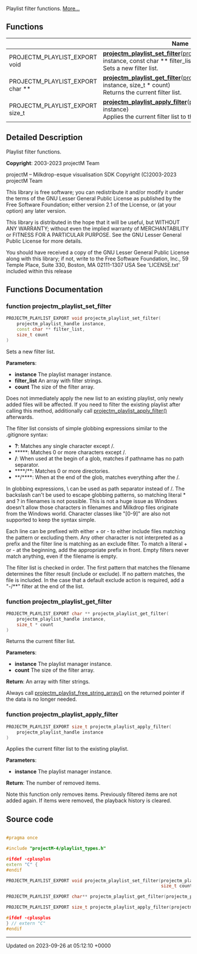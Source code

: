 Playlist filter functions.  [More...](#detailed-description)

## Functions

|                | Name           |
| -------------- | -------------- |
| PROJECTM_PLAYLIST_EXPORT void | **[projectm_playlist_set_filter](/projectm/filter.md#function-projectm-playlist-set-filter)**([projectm_playlist_handle](/projectm/types.md#typedef-projectm-playlist-handle) instance, const char ** filter_list, size_t count)<br>Sets a new filter list.  |
| PROJECTM_PLAYLIST_EXPORT char ** | **[projectm_playlist_get_filter](/projectm/filter.md#function-projectm-playlist-get-filter)**([projectm_playlist_handle](/projectm/types.md#typedef-projectm-playlist-handle) instance, size_t * count)<br>Returns the current filter list.  |
| PROJECTM_PLAYLIST_EXPORT size_t | **[projectm_playlist_apply_filter](/projectm/filter.md#function-projectm-playlist-apply-filter)**([projectm_playlist_handle](/projectm/types.md#typedef-projectm-playlist-handle) instance)<br>Applies the current filter list to the existing playlist.  |

## Detailed Description

Playlist filter functions. 

**Copyright**: 2003-2023 projectM Team


projectM &ndash; Milkdrop-esque visualisation SDK Copyright (C)2003-2023 projectM Team

This library is free software; you can redistribute it and/or modify it under the terms of the GNU Lesser General Public License as published by the Free Software Foundation; either version 2.1 of the License, or (at your option) any later version.

This library is distributed in the hope that it will be useful, but WITHOUT ANY WARRANTY; without even the implied warranty of MERCHANTABILITY or FITNESS FOR A PARTICULAR PURPOSE. See the GNU Lesser General Public License for more details.

You should have received a copy of the GNU Lesser General Public License along with this library; if not, write to the Free Software Foundation, Inc., 59 Temple Place, Suite 330, Boston, MA 02111-1307 USA See 'LICENSE.txt' included within this release 


## Functions Documentation

### function projectm_playlist_set_filter

```cpp
PROJECTM_PLAYLIST_EXPORT void projectm_playlist_set_filter(
    projectm_playlist_handle instance,
    const char ** filter_list,
    size_t count
)
```

Sets a new filter list. 

**Parameters**: 

  * **instance** The playlist manager instance. 
  * **filter_list** An array with filter strings. 
  * **count** The size of the filter array. 


Does not immediately apply the new list to an existing playlist, only newly added files will be affected. If you need to filter the existing playlist after calling this method, additionally call [projectm_playlist_apply_filter()](/projectm/filter.md#function-projectm-playlist-apply-filter) afterwards.

The filter list consists of simple globbing expressions similar to the .gitignore syntax:



* **?**: Matches any single character except /. 
* *****: Matches 0 or more characters except /. 
* **/**: When used at the begin of a glob, matches if pathname has no path separator. 
* ****/**: Matches 0 or more directories. 
* **/****: When at the end of the glob, matches everything after the /. 

In globbing expressions, \ can be used as path separator instead of /. The backslash can't be used to escape globbing patterns, so matching literal * and ? in filenames is not possible. This is not a huge issue as Windows doesn't allow those characters in filenames and Milkdrop files originate from the Windows world. Character classes like "[0-9]" are also not supported to keep the syntax simple.

Each line can be prefixed with either + or - to either include files matching the pattern or excluding them. Any other character is not interpreted as a prefix and the filter line is matching as an exclude filter. To match a literal + or - at the beginning, add the appropriate prefix in front. Empty filters never match anything, even if the filename is empty.

The filter list is checked in order. The first pattern that matches the filename determines the filter result (include or exclude). If no pattern matches, the file is included. In the case that a default exclude action is required, add a "-/&zwj;**" filter at the end of the list.


### function projectm_playlist_get_filter

```cpp
PROJECTM_PLAYLIST_EXPORT char ** projectm_playlist_get_filter(
    projectm_playlist_handle instance,
    size_t * count
)
```

Returns the current filter list. 

**Parameters**: 

  * **instance** The playlist manager instance. 
  * **count** The size of the filter array. 


**Return**: An array with filter strings. 

Always call [projectm_playlist_free_string_array()](/projectm/memory.md#function-projectm-playlist-free-string-array) on the returned pointer if the data is no longer needed.


### function projectm_playlist_apply_filter

```cpp
PROJECTM_PLAYLIST_EXPORT size_t projectm_playlist_apply_filter(
    projectm_playlist_handle instance
)
```

Applies the current filter list to the existing playlist. 

**Parameters**: 

  * **instance** The playlist manager instance. 


**Return**: The number of removed items. 

Note this function only removes items. Previously filtered items are not added again. If items were removed, the playback history is cleared.




## Source code

```cpp

#pragma once

#include "projectM-4/playlist_types.h"

#ifdef -cplusplus
extern "C" {
#endif

PROJECTM_PLAYLIST_EXPORT void projectm_playlist_set_filter(projectm_playlist_handle instance, const char** filter_list,
                                                           size_t count);

PROJECTM_PLAYLIST_EXPORT char** projectm_playlist_get_filter(projectm_playlist_handle instance, size_t* count);

PROJECTM_PLAYLIST_EXPORT size_t projectm_playlist_apply_filter(projectm_playlist_handle instance);

#ifdef -cplusplus
} // extern "C"
#endif
```


-------------------------------

Updated on 2023-09-26 at 05:12:10 +0000
